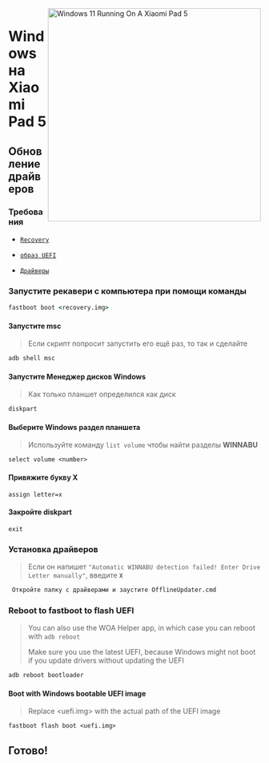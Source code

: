 ﻿<img align="right" src="https://raw.githubusercontent.com/erdilS/Port-Windows-11-Xiaomi-Pad-5/main/nabu.png" width="425" alt="Windows 11 Running On A Xiaomi Pad 5">

# Windows на Xiaomi Pad 5

## Обновление драйверов

### Требования
- [```Recovery```](../../../../releases/tag/1.0)

- [```образ UEFI```](https://github.com/erdilS/Port-Windows-11-Xiaomi-Pad-5/releases/download/UEFI/uefi-v3.img)
  
- [```Драйверы```](https://github.com/erdilS/Port-Windows-11-Xiaomi-Pad-5/releases/tag/Drivers)

### Запустите рекавери с компьютера при помощи команды
```cmd
fastboot boot <recovery.img>
```

#### Запустите msc
> Если скрипт попросит запустить его ещё раз, то так и сделайте
```cmd
adb shell msc
```

#### Запустите Менеджер дисков Windows
> Как только планшет определился как диск
```cmd
diskpart
```

#### Выберите Windows раздел планшета
> Используйте команду `list volume` чтобы найти разделы **WINNABU**

```diskpart
select volume <number>
```

#### Привяжите букву X
```diskpart
assign letter=x
```

#### Закройте diskpart
```diskpart
exit
```

### Установка драйверов
> Если он напишет `"Automatic WINNABU detection failed! Enter Drive Letter manually"`, введите **`X`**
```cmd
 Откройте папку с драйверами и заустите OfflineUpdater.cmd
```

### Reboot to fastboot to flash UEFI
> You can also use the WOA Helper app, in which case you can reboot with ```adb reboot```
>
> Make sure you use the latest UEFI, because Windows might not boot if you update drivers without updating the UEFI
```cmd
adb reboot bootloader
```

#### Boot with Windows bootable UEFI image
> Replace <uefi.img> with the actual path of the UEFI image
```
fastboot flash boot <uefi.img>
```

## Готово!
